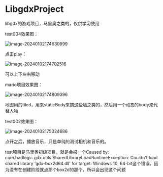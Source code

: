 # LibgdxProject
libgdx的游戏项目，马里奥之类的，仅供学习使用

test004效果图：

![image-20240102174630999](./../img/image-20240102174630999.png)

点击play：

![image-20240102174702516](./../img/image-20240102174702516.png)

可以上下左右移动

mario项目效果图：

![image-20240102174809396](./../img/image-20240102174809396.png)

地图用的tiled，用来staticBody来搞这些墙之类的，然后用一个动态的body来代替人物

test002效果图：

![image-20240102175324686](./../img/image-20240102175324686.png)

点开之后，播放音乐，只是单纯的测试相机和音乐的。

test项目是马里奥初级项目，就是会报一个Caused by: com.badlogic.gdx.utils.SharedLibraryLoadRuntimeException: Couldn't load shared library 'gdx-box2d64.dll' for target: Windows 10, 64-bit这个错误，因为没有在创建阶段就点那个box2d的那个，所以会出现这个问题

